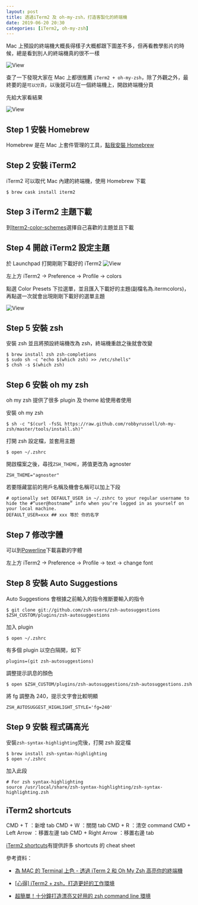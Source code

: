 ```yaml
---
layout: post
title: 透過iTerm2 及 oh-my-zsh，打造客製化的終端機
date: 2019-06-20 20:30
categories: [iTerm2, oh-my-zsh]
---
```


Mac 上預設的終端機大概長得樣子大概都跟下圖差不多，但再看教學影片的時候，總是看到別人的終端機真的很不一樣

![View](https://i.imgur.com/E1819Pi.png)

查了一下發現大家在 Mac 上都很推薦 `iTerm2 + oh-my-zsh`，除了外觀之外，最終要的是`可以分頁`，以後就可以在一個終端機上，開啟終端機分頁

先給大家看結果

![View](https://i.imgur.com/7MkKifx.png)

## Step 1 安裝 Homebrew

Homebrew 是在 Mac 上套件管理的工具，[點我安裝 Homebrew](https://brew.sh/index_zh-tw)

## Step 2 安裝 iTerm2

iTerm2 可以取代 Mac 內建的終端機，使用 Homebrew 下載

```shell
$ brew cask install iterm2
```

## Step 3 iTerm2 主題下載

到[Iterm2-color-schemes](https://iterm2colorschemes.com/)選擇自己喜歡的主題並且下載

## Step 4 開啟 iTerm2 設定主題

於 Launchpad 打開剛剛下載好的 iTerm2
![View](https://i.imgur.com/UWGL49E.png)

左上方 iTerm2 -> Preference -> Profile -> colors

點選 Color Presets 下拉選單，並且匯入下載好的主題(副檔名為.itermcolors)，再點選一次就會出現剛剛下載好的選單主題

![View](https://i.imgur.com/VGOYvj9.png)

## Step 5 安裝 zsh

安裝 zsh 並且將預設終端機改為 zsh，終端機重啟之後就會改變

```shell
$ brew install zsh zsh-completions
$ sudo sh -c "echo $(which zsh) >> /etc/shells"
$ chsh -s $(which zsh)
```

## Step 6 安裝 oh my zsh

oh my zsh 提供了很多 plugin 及 theme 給使用者使用

安裝 oh my zsh

```shell
$ sh -c "$(curl -fsSL https://raw.github.com/robbyrussell/oh-my-zsh/master/tools/install.sh)"
```

打開 zsh 設定檔，並套用主題

```shell
$ open ~/.zshrc
```

開啟檔案之後，尋找`ZSH_THEME`，將值更改為 agnoster

```
ZSH_THEME="agnoster"
```

若要隱藏當前的用戶名稱及機會名稱可以加上下段

```shell
# optionally set DEFAULT_USER in ~/.zshrc to your regular username to hide the #“user@hostname” info when you’re logged in as yourself on your local machine.
DEFAULT_USER=xxx ## xxx 等於 你的名字
```

## Step 7 修改字體

可以到[Powerline](https://github.com/powerline/fonts)下載喜歡的字體

左上方 iTerm2 -> Preference -> Profile -> text -> change font

## Step 8 安裝 Auto Suggestions

Auto Suggestions 會根據之前輸入的指令推斷要輸入的指令

```shell
$ git clone git://github.com/zsh-users/zsh-autosuggestions $ZSH_CUSTOM/plugins/zsh-autosuggestions
```

加入 plugin

```shell
$ open ~/.zshrc
```

有多個 plugin 以空白隔開，如下

```
plugins=(git zsh-autosuggestions)
```

調整提示訊息的顏色

```
$ open $ZSH_CUSTOM/plugins/zsh-autosuggestions/zsh-autosuggestions.zsh
```

將 fg 調整為 240，提示文字會比較明顯

```
ZSH_AUTOSUGGEST_HIGHLIGHT_STYLE='fg=240'
```

## Step 9 安裝 程式碼高光

安裝`zsh-syntax-highlighting`完後，打開 zsh 設定檔

```shell
$ brew install zsh-syntax-highlighting
$ open ~/.zshrc
```

加入此段

```
# For zsh syntax-highlighting
source /usr/local/share/zsh-syntax-highlighting/zsh-syntax-highlighting.zsh
```

## iTerm2 shortcuts

CMD + T ：新增 tab
CMD + W ：關閉 tab
CMD + R ：清空 command
CMD + Left Arrow ：移置左邊 tab
CMD + Right Arrow ：移置右邊 tab

[iTerm2 shortcuts](https://gist.github.com/squarism/ae3613daf5c01a98ba3a)有提供許多 shortcuts 的 cheat sheet

參考資料：

- [為 MAC 的 Terminal 上色 - 透過 iTerm 2 和 Oh My Zsh 高亮你的終端機](https://pjchender.blogspot.com/2017/02/mac-terminal-iterm-2-oh-my-zsh.html)

- [[心得] iTerm2 + zsh，打造更好的工作環境](http://huli.logdown.com/posts/402147-iterm2-zsh-better-environment)

- [超簡單！十分鐘打造漂亮又好用的 zsh command line 環境](https://medium.com/statementdog-engineering/prettify-your-zsh-command-line-prompt-3ca2acc967f)
